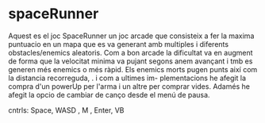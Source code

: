 # spaceRunner

Aquest es el joc SpaceRunner un joc arcade que consisteix a fer la maxima puntuacio 
en un mapa que es va generant amb multiples i diferents obstacles/enemics aleatoris. 
Com a bon arcade la dificultat va en augment de forma que la velocitat minima va pujant
segons anem avançant i tmb es generen més enemics o més ràpid.
Els enemics morts pugen punts així com la distancia recorreguda, . i com a ultimes im-
plementacions he afegit la compra d'un powerUp per l'arma i un altre per comprar vides.
Adamés he afegit la opcio de cambiar de canço desde el menú de pausa.


cntrls:     Space,   WASD , M , Enter, VB
